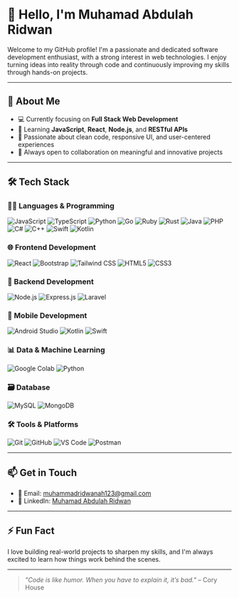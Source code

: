 # 👋 Hello, I'm Muhamad Abdulah Ridwan

Welcome to my GitHub profile! I'm a passionate and dedicated software development enthusiast, with a strong interest in web technologies. I enjoy turning ideas into reality through code and continuously improving my skills through hands-on projects.

---

## 🚀 About Me

- 💻 Currently focusing on **Full Stack Web Development**
- 🌱 Learning **JavaScript**, **React**, **Node.js**, and **RESTful APIs**
- 🧠 Passionate about clean code, responsive UI, and user-centered experiences
- 🤝 Always open to collaboration on meaningful and innovative projects

---

## 🛠️ Tech Stack

### 👨‍💻 Languages & Programming
![JavaScript](https://img.shields.io/badge/-JavaScript-F7DF1E?style=flat&logo=javascript&logoColor=black)
![TypeScript](https://img.shields.io/badge/-TypeScript-3178C6?style=flat&logo=typescript&logoColor=white)
![Python](https://img.shields.io/badge/-Python-3776AB?style=flat&logo=python&logoColor=white)
![Go](https://img.shields.io/badge/-Go-00ADD8?style=flat&logo=go&logoColor=white)
![Ruby](https://img.shields.io/badge/-Ruby-CC342D?style=flat&logo=ruby&logoColor=white)
![Rust](https://img.shields.io/badge/-Rust-000000?style=flat&logo=rust&logoColor=white)
![Java](https://img.shields.io/badge/-Java-007396?style=flat&logo=java&logoColor=white)
![PHP](https://img.shields.io/badge/-PHP-777BB4?style=flat&logo=php&logoColor=white)
![C#](https://img.shields.io/badge/-C%23-239120?style=flat&logo=c-sharp&logoColor=white)
![C++](https://img.shields.io/badge/-C++-00599C?style=flat&logo=c%2B%2B&logoColor=white)
![Swift](https://img.shields.io/badge/-Swift-FA7343?style=flat&logo=swift&logoColor=white)
![Kotlin](https://img.shields.io/badge/-Kotlin-0095D5?style=flat&logo=kotlin&logoColor=white)

### 🌐 Frontend Development
![React](https://img.shields.io/badge/-React-20232A?style=flat&logo=react)
![Bootstrap](https://img.shields.io/badge/-Bootstrap-563D7C?style=flat&logo=bootstrap)
![Tailwind CSS](https://img.shields.io/badge/-Tailwind%20CSS-38B2AC?style=flat&logo=tailwind-css)
![HTML5](https://img.shields.io/badge/-HTML5-E34F26?style=flat&logo=html5&logoColor=white)
![CSS3](https://img.shields.io/badge/-CSS3-1572B6?style=flat&logo=css3)

### 🔧 Backend Development
![Node.js](https://img.shields.io/badge/-Node.js-339933?style=flat&logo=node.js&logoColor=white)
![Express.js](https://img.shields.io/badge/-Express.js-000000?style=flat&logo=express&logoColor=white)
![Laravel](https://img.shields.io/badge/-Laravel-F05340?style=flat&logo=laravel&logoColor=white)

### 📱 Mobile Development
![Android Studio](https://img.shields.io/badge/-Android%20Studio-3DDC84?style=flat&logo=android-studio&logoColor=white)
![Kotlin](https://img.shields.io/badge/-Kotlin-0095D5?style=flat&logo=kotlin&logoColor=white)
![Swift](https://img.shields.io/badge/-Swift-FA7343?style=flat&logo=swift&logoColor=white)

### 📊 Data & Machine Learning
![Google Colab](https://img.shields.io/badge/-Google%20Colab-F9AB00?style=flat&logo=google-colab&logoColor=black)
![Python](https://img.shields.io/badge/-Python-3776AB?style=flat&logo=python&logoColor=white)

### 🗃️ Database
![MySQL](https://img.shields.io/badge/-MySQL-4479A1?style=flat&logo=mysql&logoColor=white)
![MongoDB](https://img.shields.io/badge/-MongoDB-4EA94B?style=flat&logo=mongodb&logoColor=white)

### 🛠️ Tools & Platforms
![Git](https://img.shields.io/badge/-Git-F05032?style=flat&logo=git&logoColor=white)
![GitHub](https://img.shields.io/badge/-GitHub-181717?style=flat&logo=github)
![VS Code](https://img.shields.io/badge/-VS%20Code-007ACC?style=flat&logo=visual-studio-code)
![Postman](https://img.shields.io/badge/-Postman-FF6C37?style=flat&logo=postman&logoColor=white)

---

## 📫 Get in Touch

- 📧 Email: [muhammadridwanah123@gmail.com](mailto:muhammadridwanah123@gmail.com)  
- 💼 LinkedIn: [Muhamad Abdulah Ridwan](https://www.linkedin.com/in/muhamad-abdulah-ridwan-67682b350/)

---

## ⚡ Fun Fact

I love building real-world projects to sharpen my skills, and I'm always excited to learn how things work behind the scenes.

---

> _"Code is like humor. When you have to explain it, it’s bad."_ – Cory House
